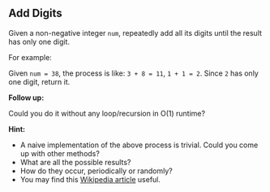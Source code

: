## Add Digits

Given a non-negative integer `num`, repeatedly add all its digits until the result has only one digit.

For example:

Given `num = 38`, the process is like: `3 + 8 = 11`, `1 + 1 = 2`. Since `2` has only one digit, return it.

**Follow up:**

Could you do it without any loop/recursion in O(1) runtime?

**Hint:**

* A naive implementation of the above process is trivial. Could you come up with other methods?
* What are all the possible results?
* How do they occur, periodically or randomly?
* You may find this [Wikipedia article](https://en.wikipedia.org/wiki/Digital_root) useful.
